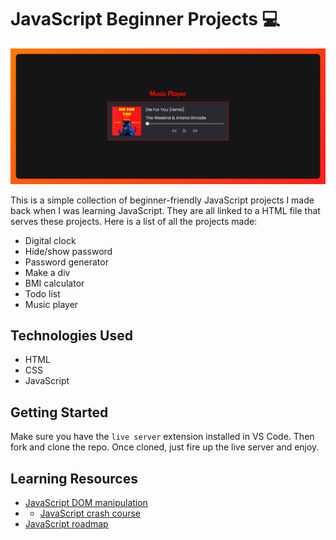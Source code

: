 # JavaScript Beginner Projects 💻

![hero](https://github.com/anav5704/JavaScript-Projects/blob/main/docs/js-projects.png)

This is a simple collection of beginner-friendly JavaScript projects I made back when I was learning JavaScript. They are all linked to a HTML file that serves these projects. Here is a list of all the projects made:

- Digital clock
- Hide/show password
- Password generator
- Make a div
- BMI calculator
- Todo list
- Music player

## Technologies Used

- HTML
- CSS
- JavaScript

## Getting Started

Make sure you have the ```live server``` extension installed in VS Code. Then fork and clone the repo. Once cloned, just fire up the live server and enjoy.

## Learning Resources

- [JavaScript DOM manipulation](https://www.youtube.com/watch?v=5fb2aPlgoys)
- - [JavaScript crash course](https://www.youtube.com/watch?v=XIOLqoPHCJ4)
- [JavaScript roadmap](https://roadmap.sh/javascript)
